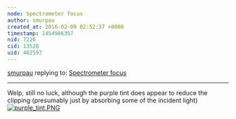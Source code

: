 ```yaml
---
node: Spectrometer focus
author: smurpau
created_at: 2016-02-09 02:52:37 +0000
timestamp: 1454986357
nid: 7226
cid: 13528
uid: 462597
---
```




[smurpau](../profile/smurpau) replying to: [Spectrometer focus](../notes/stoft/05-03-2013/spectrometer-focus)

----
Welp, still no luck, although the purple tint does appear to reduce the clipping (presumably just by absorbing some of the incident light) [![purple_tint.PNG](//i.publiclab.org/system/images/photos/000/014/161/medium/purple_tint.PNG)](//i.publiclab.org/system/images/photos/000/014/161/original/purple_tint.PNG)

